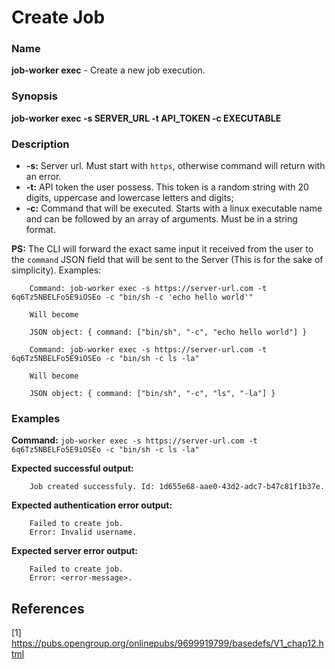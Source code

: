 # Create Job

### Name

<strong>job-worker exec</strong> - Create a new job execution.

### Synopsis

<strong>job-worker exec -s SERVER_URL -t API_TOKEN -c EXECUTABLE</strong>

### Description

* <strong>-s:</strong> Server url. Must start with `https`, otherwise command will return with an error.
* <strong>-t:</strong> API token the user possess. This token is a random string with 20 digits, uppercase and lowercase letters and digits;
* <strong>-c:</strong> Command that will be executed. Starts with a linux executable name and can be followed by an array of arguments. Must be in a string format.

<strong>PS:</strong> The CLI will forward the exact same input it received from the user to the `command` JSON field that will be sent to the Server (This is for the sake of simplicity).
Examples:

```
    Command: job-worker exec -s https://server-url.com -t 6q6Tz5NBELFo5E9iOSEo -c "bin/sh -c 'echo hello world'"
    
    Will become
    
    JSON object: { command: ["bin/sh", "-c", "echo hello world"] }
```

```
    Command: job-worker exec -s https://server-url.com -t 6q6Tz5NBELFo5E9iOSEo -c "bin/sh -c ls -la"

    Will become
    
    JSON object: { command: ["bin/sh", "-c", "ls", "-la"] }
```

### Examples

<strong>Command:</strong> `job-worker exec -s https://server-url.com -t 6q6Tz5NBELFo5E9iOSEo -c "bin/sh -c ls -la"`

<strong>Expected successful output:</strong>
```
    Job created successfuly. Id: 1d655e68-aae0-43d2-adc7-b47c81f1b37e.
```

<strong>Expected authentication error output:</strong>
```
    Failed to create job.
    Error: Invalid username.
```

<strong>Expected server error output:</strong>
```
    Failed to create job.
    Error: <error-message>.
```

## References

[1] https://pubs.opengroup.org/onlinepubs/9699919799/basedefs/V1_chap12.html